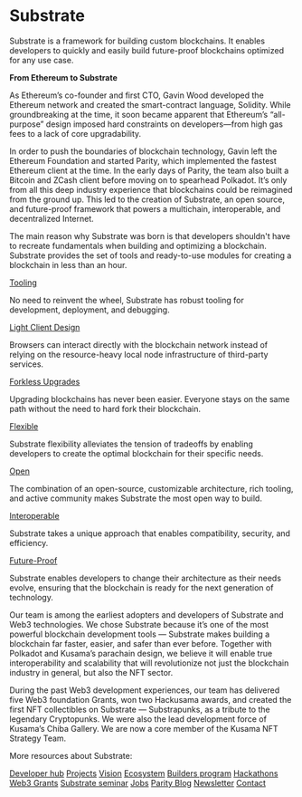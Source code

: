 # Substrate

Substrate is a framework for building custom blockchains. It enables developers to quickly and easily build future-proof blockchains optimized for any use case.

**From Ethereum to Substrate**

As Ethereum’s co-founder and first CTO, Gavin Wood developed the Ethereum network and created the smart-contract language, Solidity. While groundbreaking at the time, it soon became apparent that Ethereum’s “all-purpose” design imposed hard constraints on developers—from high gas fees to a lack of core upgradability.

In order to push the boundaries of blockchain technology, Gavin left the Ethereum Foundation and started Parity, which implemented the fastest Ethereum client at the time. In the early days of Parity, the team also built a Bitcoin and ZCash client before moving on to spearhead Polkadot. It’s only from all this deep industry experience that blockchains could be reimagined from the ground up. This led to the creation of Substrate, an open source, and future-proof framework that powers a multichain, interoperable, and decentralized Internet.

The main reason why Substrate was born is that developers shouldn't have to recreate fundamentals when building and optimizing a blockchain. Substrate provides the set of tools and ready-to-use modules for creating a blockchain in less than an hour.  

[Tooling](https://docs.substrate.io/install/developer-tools/)

No need to reinvent the wheel, Substrate has robust tooling for development, deployment, and debugging.

[Light Client Design](https://substrate.io/substrate-connect/)

Browsers can interact directly with the blockchain network instead of relying on the resource-heavy local node infrastructure of third-party services.

[Forkless Upgrades](https://docs.substrate.io/tutorials/get-started/forkless-upgrade/)

Upgrading blockchains has never been easier. Everyone stays on the same path without the need to hard fork their blockchain.

[Flexible](https://substrate.io/technology/flexible/)

Substrate flexibility alleviates the tension of tradeoffs by enabling developers to create the optimal blockchain for their specific needs.

[Open](https://substrate.io/technology/open/)

The combination of an open-source, customizable architecture, rich tooling, and active community makes Substrate the most open way to build.

[Interoperable](https://substrate.io/technology/interoperable/)

Substrate takes a unique approach that enables compatibility, security, and efficiency.

[Future-Proof](https://substrate.io/technology/future-proof/)

Substrate enables developers to change their architecture as their needs evolve, ensuring that the blockchain is ready for the next generation of technology.

Our team is among the earliest adopters and developers of Substrate and Web3 technologies. We chose Substrate because it’s one of the most powerful blockchain development tools — Substrate makes building a blockchain far faster, easier, and safer than ever before. Together with Polkadot and Kusama’s parachain design, we believe it will enable true interoperability and scalability that will revolutionize not just the blockchain industry in general, but also the NFT sector.

During the past Web3 development experiences, our team has delivered five Web3 foundation Grants, won two Hackusama awards, and created the first NFT collectibles on Substrate — Substrapunks, as a tribute to the legendary Cryptopunks. We were also the lead development force of Kusama’s Chiba Gallery. We are now a core member of the Kusama NFT Strategy Team.

More resources about Substrate:

[Developer hub](https://docs.substrate.io/community/contributor-guidelines/)
[Projects](https://substrate.io/ecosystem/projects/)
[Vision](https://substrate.io/vision/substrate-and-polkadot/)
[Ecosystem](https://substrate.io/ecosystem/)
[Builders program](https://substrate.io/ecosystem/substrate-builders-program/)
[Hackathons](https://substrate.io/ecosystem/opportunities/hackathons/)
[Web3 Grants](https://substrate.io/ecosystem/opportunities/grants/)
[Substrate seminar](https://substrate.io/ecosystem/resources/seminar/)
[Jobs](https://substrate.io/ecosystem/opportunities/jobs/)
[Parity Blog](https://www.parity.io/blog/tag/parity-substrate)
[Newsletter](https://substrate.io/ecosystem/connect/newsletter/)
[Contact](https://substrate.io/ecosystem/connect/contact/)